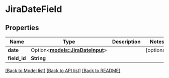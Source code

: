 # JiraDateField

## Properties

Name | Type | Description | Notes
------------ | ------------- | ------------- | -------------
**date** | Option<[**models::JiraDateInput**](JiraDateInput.md)> |  | [optional]
**field_id** | **String** |  | 

[[Back to Model list]](../README.md#documentation-for-models) [[Back to API list]](../README.md#documentation-for-api-endpoints) [[Back to README]](../README.md)



